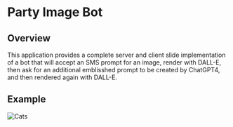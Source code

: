 # Party Image Bot

## Overview

This application provides a complete server and client slide implementation of a bot that will accept an SMS prompt for an image, render with DALL-E, then ask for an additional emblisshed prompt to be created by ChatGPT4, and then rendered again with DALL-E.

## Example

![Cats](/examples/example-output.png)